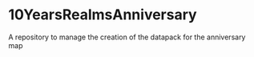 # 10YearsRealmsAnniversary
A repository to manage the creation of the datapack for the anniversary map
